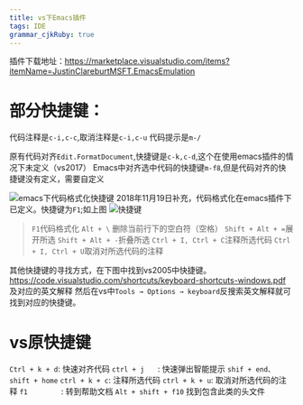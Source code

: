 ```yaml
---
title: vs下Emacs插件
tags: IDE
grammar_cjkRuby: true
---
```

插件下载地址：https://marketplace.visualstudio.com/items?itemName=JustinClareburtMSFT.EmacsEmulation

# 部分快捷键：
代码注释是`c-i,c-c`,取消注释是`c-i,c-u`
代码提示是`m-/`

原有代码对齐`Edit.FormatDocument`,快捷键是`c-k,c-d`,这个在使用emacs插件的情况下未定义（vs2017）
Emacs中对齐选中代码的快捷键`m-f8`,但是代码对齐的快捷键没有定义，需要自定义

![emacs下代码格式化快捷键](https://i.loli.net/2018/11/19/5bf2269e9c64d.jpg)
2018年11月19日补充，代码格式化在emacs插件下已定义。快捷键为`F1`;如上图
![快捷键](https://i.loli.net/2018/11/19/5bf22877a2735.jpg)
> `F1`代码格式化
`Alt + \` 删除当前行下的空白符（空格）
`Shift + Alt + =`展开所选
`Shift + Alt + -`折叠所选
`Ctrl + I, Ctrl + C`注释所选代码
`Ctrl + I, Ctrl + U`取消对所选代码的注释

其他快捷键的寻找方式，在下图中找到vs2005中快捷键。
https://code.visualstudio.com/shortcuts/keyboard-shortcuts-windows.pdf
及对应的英文解释
然后在vs中`Tools → Options → keyboard`反搜索英文解释就可找到对应的快捷键。

# vs原快捷键
`Ctrl + k + d`: 快速对齐代码
`ctrl + j　　`: 快速弹出智能提示
`shif + end、shift + home`
`ctrl + k + c`: 注释所选代码
`ctrl + k + u`: 取消对所选代码的注释
`f1　　　　　`: 转到帮助文档
`Alt + shift + f10` 找到包含此类的头文件